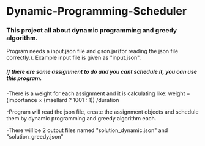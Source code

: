 # Dynamic-Programming-Scheduler

### This project all about dynamic programming and greedy algorithm.

Program needs a input.json file and gson.jar(for reading the json file correctly.).
Example input file is given as "input.json".

##### *If there are some assignment to do and you cant schedule it, you can use this program.*

-There is a weight for each assignment and it is calculating like:
weight = (importance × (maellard ? 1001 : 1)) /duration 

-Program will read the json file, create the assignment objects and schedule them by dynamic programming and
greedy algorithm each.

-There will be 2 output files named "solution_dynamic.json" and "solution_greedy.json" 

